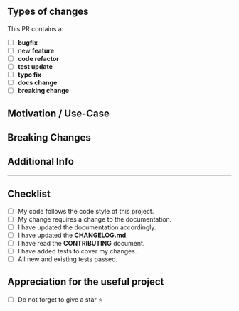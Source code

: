 ## Types of changes

<!-- Please place an `x` in all [ ] that apply: -->

This PR contains a:

- [ ] **bugfix**
- [ ] new **feature**
- [ ] **code refactor**
- [ ] **test update** <!-- if bug or feature is checked, this should be too -->
- [ ] **typo fix**
- [ ] **docs change**
- [ ] **breaking change** <!-- fix or feature that change existing functionality -->

## Motivation / Use-Case

<!--
  Please explain the motivation or use-case for your change.
  What existing problem does the PR solve?
  If this PR addresses an issue, please link to the issue.
-->

## Breaking Changes

<!--
  If this PR introduces a breaking change, please describe the impact and a
  migration path for existing applications.
-->

## Additional Info

---

## Checklist

<!-- Go over all the following points, and place an `x` in all the boxes that apply. -->

- [ ] My code follows the code style of this project.
- [ ] My change requires a change to the documentation.
- [ ] I have updated the documentation accordingly.
- [ ] I have updated the **CHANGELOG.md**.
- [ ] I have read the **CONTRIBUTING** document.
- [ ] I have added tests to cover my changes.
- [ ] All new and existing tests passed.

## Appreciation for the useful project

- [ ] Do not forget to give a star ⭐
